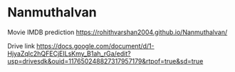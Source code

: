 # Nanmuthalvan
Movie IMDB prediction
https://rohithvarshan2004.github.io/Nanmuthalvan/

Drive link
https://docs.google.com/document/d/1-HjyaZqlc2hQFECjEILsKmy_B1ah_rGa/edit?usp=drivesdk&ouid=117650248827317957179&rtpof=true&sd=true
